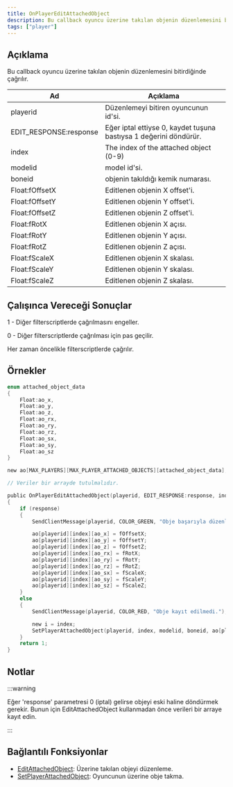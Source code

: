```yaml
---
title: OnPlayerEditAttachedObject
description: Bu callback oyuncu üzerine takılan objenin düzenlemesini bitirdiğinde çağrılır.
tags: ["player"]
---
```


## Açıklama

Bu callback oyuncu üzerine takılan objenin düzenlemesini bitirdiğinde çağrılır.

| Ad                     | Açıklama                                                          |
|------------------------|-------------------------------------------------------------------|
| playerid               | Düzenlemeyi bitiren oyuncunun id'si.                              |
| EDIT_RESPONSE:response | Eğer iptal ettiyse 0, kaydet tuşuna bastıysa 1 değerini döndürür. |
| index                  | The index of the attached object (0-9)                            |
| modelid                | model id'si.                                                      |
| boneid                 | objenin takıldığı kemik numarası.                                 |
| Float:fOffsetX         | Editlenen objenin X offset'i.                                     |
| Float:fOffsetY         | Editlenen objenin Y offset'i.                                     |
| Float:fOffsetZ         | Editlenen objenin Z offset'i.                                     |
| Float:fRotX            | Editlenen objenin X açısı.                                        |
| Float:fRotY            | Editlenen objenin Y açısı.                                        |
| Float:fRotZ            | Editlenen objenin Z açısı.                                        |
| Float:fScaleX          | Editlenen objenin X skalası.                                      |
| Float:fScaleY          | Editlenen objenin Y skalası.                                      |
| Float:fScaleZ          | Editlenen objenin Z skalası.                                      |

## Çalışınca Vereceği Sonuçlar

1 - Diğer filterscriptlerde çağrılmasını engeller.

0 - Diğer filterscriptlerde çağrılması için pas geçilir.

Her zaman öncelikle filterscriptlerde çağrılır.

## Örnekler

```c
enum attached_object_data
{
    Float:ao_x,
    Float:ao_y,
    Float:ao_z,
    Float:ao_rx,
    Float:ao_ry,
    Float:ao_rz,
    Float:ao_sx,
    Float:ao_sy,
    Float:ao_sz
}

new ao[MAX_PLAYERS][MAX_PLAYER_ATTACHED_OBJECTS][attached_object_data];

// Veriler bir arrayde tutulmalıdır.

public OnPlayerEditAttachedObject(playerid, EDIT_RESPONSE:response, index, modelid, boneid, Float:fOffsetX, Float:fOffsetY, Float:fOffsetZ, Float:fRotX, Float:fRotY, Float:fRotZ, Float:fScaleX, Float:fScaleY, Float:fScaleZ)
{
    if (response)
    {
        SendClientMessage(playerid, COLOR_GREEN, "Obje başarıyla düzenlendi ve kaydedildi.");

        ao[playerid][index][ao_x] = fOffsetX;
        ao[playerid][index][ao_y] = fOffsetY;
        ao[playerid][index][ao_z] = fOffsetZ;
        ao[playerid][index][ao_rx] = fRotX;
        ao[playerid][index][ao_ry] = fRotY;
        ao[playerid][index][ao_rz] = fRotZ;
        ao[playerid][index][ao_sx] = fScaleX;
        ao[playerid][index][ao_sy] = fScaleY;
        ao[playerid][index][ao_sz] = fScaleZ;
    }
    else
    {
        SendClientMessage(playerid, COLOR_RED, "Obje kayıt edilmedi.");

        new i = index;
        SetPlayerAttachedObject(playerid, index, modelid, boneid, ao[playerid][i][ao_x], ao[playerid][i][ao_y], ao[playerid][i][ao_z], ao[playerid][i][ao_rx], ao[playerid][i][ao_ry], ao[playerid][i][ao_rz], ao[playerid][i][ao_sx], ao[playerid][i][ao_sy], ao[playerid][i][ao_sz]);
    }
    return 1;
}
```

## Notlar

:::warning

Eğer 'response' parametresi 0 (iptal) gelirse objeyi eski haline döndürmek gerekir. Bunun için EditAttachedObject kullanmadan önce verileri bir arraye kayıt edin.

:::

## Bağlantılı Fonksiyonlar

- [EditAttachedObject](../functions/EditAttachedObject): Üzerine takılan objeyi düzenleme.
- [SetPlayerAttachedObject](../functions/SetPlayerAttachedObject): Oyuncunun üzerine obje takma.
